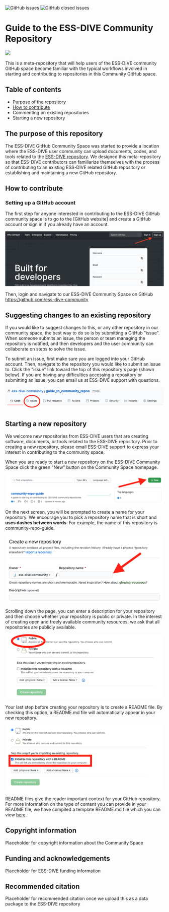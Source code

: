 ![GitHub issues](https://img.shields.io/github/issues/ess-dive-community/essdive-community-space-guide)  ![GitHub closed issues](https://img.shields.io/github/issues-closed-raw/ess-dive-community/essdive-community-space-guide)

# Guide to the ESS-DIVE Community Repository

![](http://ess-dive.lbl.gov/wp-content/themes/ess-dive/images/ess-dive-site-title-logo.png)

This is a meta-repository that will help users of the ESS-DIVE community GitHub space become familiar with the typical workflows involved in starting and contributing to repositories in this Community GitHub space.

## Table of contents
- [Purpose of the repository](#the-purpose-of-this-repository)
- [How to contribute](#how-to-contribute)
- Commenting on existing repositories
- Starting a new repository

## The purpose of this repository

The ESS-DIVE GitHub Community Space was started to provide a location where the ESS-DIVE user community can upload documents, codes, and tools related to the [ESS-DIVE repository](http://ess-dive.lbl.gov/). We designed this meta-repository so that ESS-DIVE contributors can familiarize themselves with the process of contributing to an existing ESS-DIVE related GitHub repository or establishing and maintaining a new GitHub repository.

## How to contribute
### Setting up a  GitHub account  
The first step for anyone interested in contributing to the ESS-DIVE GitHub community space is to go to the [GitHub website] and create a GitHub account or sign in if you already have an account. 

![image of github signup page](images/github_signup.png)

Then, login and navigate to our ESS-DIVE Community Space on GitHub https://github.com/ess-dive-community

##  Suggesting changes to an existing repository
If you would like to suggest changes to this, or any other repository in our community space, the best way to do so is by submitting a GitHub "issue". When someone submits an issue, the person or team managing the repository is notified, and then developers and the user community can collaborate on steps to solve the issue.   

To submit an issue, first make sure you are logged into your GitHub account. Then, navigate to the repository you would like to submit an issue to. Click the "issue" link toward the top of this repository's page (shown below). If you are having any difficulties accessing a repository or submitting an issue, you can email us at ESS-DIVE support with questions.

![](images/issues_image_1.png)

## Starting a new repository
We welcome new repositories from ESS-DIVE users that are creating software, documents, or tools related to the ESS-DIVE repository. Prior to creating a new repository, please email ESS-DIVE support to express your interest in contributing to the community space.

When you are ready to start a new repository on the ESS-DIVE Community Space click the green "New" button on the Community Space homepage.

![](images/start_repo_1.png)

On the next screen, you will be prompted to create a name for your repository. We encourage you to pick a repository name that is short and **uses dashes between words**. For example, the name of this repository is community-repo-guide.

![](images/repo_name.png)

Scrolling down the page, you can enter a description for your repository and then choose whether your repository is public or private. In the interest of creating open and freely available community resources, we ask that all repositories are publicly available. 

![](images/public_repo.png)

Your last step before creating your repository is to create a README file. By checking this option, a README.md file will automatically appear in your new repository. 

![](images/initialize_with_readme.png)

README files give the reader important context for your GitHub repository. For more information on the type of content you can provide in your README file, we have compiled a template README.md file which you can view [here](template_for_README.md).

## Copyright information  
Placeholder for copyright information about the Community Space

## Funding and acknowledgements  
Placeholder for ESS-DIVE funding information

## Recommended citation  
Placeholder for recommended citation once we upload this as a data package to the ESS-DIVE repository
